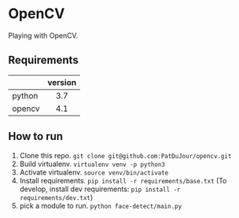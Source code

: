 # OpenCV

Playing with OpenCV.

## Requirements
|        | version |
|--------|:-------:|
| python |   3.7   |
| opencv |   4.1   |


## How to run
1. Clone this repo. `git clone git@github.com:PatDuJour/opencv.git`
2. Build virtualenv. `virtualenv venv -p python3`
3. Activate virtualenv. `source venv/bin/activate`
4. Install requirements. `pip install -r requirements/base.txt`
(To develop, install dev requirements: `pip install -r requirements/dev.txt`)
5. pick a module to run. `python face-detect/main.py`
